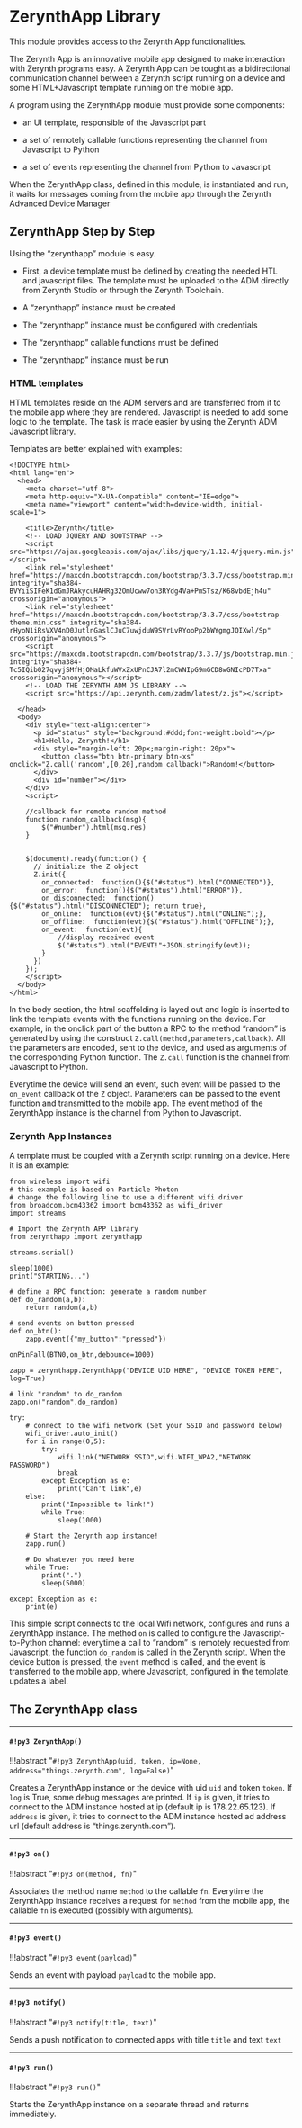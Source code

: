 # ZerynthApp Library

This module provides access to the Zerynth App functionalities.

The Zerynth App is an innovative mobile app designed to make interaction with Zerynth programs easy. A Zerynth App can be tought as a bidirectional communication channel between a Zerynth script running on a device and some HTML+Javascript template running on the mobile app.

A program using the ZerynthApp module must provide some components:


* an UI template, responsible of the Javascript part


* a set of remotely callable functions representing the channel from Javascript to Python


* a set of events representing the channel from Python to Javascript

When the ZerynthApp class, defined in this module, is instantiated and run, it waits for messages coming from the mobile app through the Zerynth Advanced Device Manager

## ZerynthApp Step by Step

Using the “zerynthapp” module is easy.


* First, a device template must be defined by creating the needed HTL and javascript files. The template must be uploaded to the ADM directly from Zerynth Studio or through the Zerynth Toolchain.


* A “zerynthapp” instance must be created


* The “zerynthapp” instance must be configured with credentials


* The “zerynthapp” callable functions must be defined


* The “zerynthapp” instance must be run

### HTML templates

HTML templates reside on the ADM servers and are transferred from it to the mobile app where they are rendered. Javascript is needed to add some logic to the template. The task is made easier by using the Zerynth ADM Javascript library.

Templates are better explained with examples:

```
<!DOCTYPE html>
<html lang="en">
  <head>
    <meta charset="utf-8">
    <meta http-equiv="X-UA-Compatible" content="IE=edge">
    <meta name="viewport" content="width=device-width, initial-scale=1">

    <title>Zerynth</title>
    <!-- LOAD JQUERY AND BOOTSTRAP -->
    <script src="https://ajax.googleapis.com/ajax/libs/jquery/1.12.4/jquery.min.js"></script>
    <link rel="stylesheet" href="https://maxcdn.bootstrapcdn.com/bootstrap/3.3.7/css/bootstrap.min.css" integrity="sha384-BVYiiSIFeK1dGmJRAkycuHAHRg32OmUcww7on3RYdg4Va+PmSTsz/K68vbdEjh4u" crossorigin="anonymous">
    <link rel="stylesheet" href="https://maxcdn.bootstrapcdn.com/bootstrap/3.3.7/css/bootstrap-theme.min.css" integrity="sha384-rHyoN1iRsVXV4nD0JutlnGaslCJuC7uwjduW9SVrLvRYooPp2bWYgmgJQIXwl/Sp" crossorigin="anonymous">
    <script src="https://maxcdn.bootstrapcdn.com/bootstrap/3.3.7/js/bootstrap.min.js" integrity="sha384-Tc5IQib027qvyjSMfHjOMaLkfuWVxZxUPnCJA7l2mCWNIpG9mGCD8wGNIcPD7Txa" crossorigin="anonymous"></script>
    <!-- LOAD THE ZERYNTH ADM JS LIBRARY -->
    <script src="https://api.zerynth.com/zadm/latest/z.js"></script>

  </head>
  <body>
    <div style="text-align:center">
      <p id="status" style="background:#ddd;font-weight:bold"></p>
      <h1>Hello, Zerynth!</h1>
      <div style="margin-left: 20px;margin-right: 20px">
        <button class="btn btn-primary btn-xs" onclick="Z.call('random',[0,20],random_callback)">Random!</button>
      </div>
      <div id="number"></div>
    </div>
    <script>

    //callback for remote random method
    function random_callback(msg){
        $("#number").html(msg.res)
    }


    $(document).ready(function() {
      // initialize the Z object
      Z.init({
        on_connected:  function(){$("#status").html("CONNECTED")},
        on_error:  function(){$("#status").html("ERROR")},
        on_disconnected:  function(){$("#status").html("DISCONNECTED"); return true},
        on_online:  function(evt){$("#status").html("ONLINE");},
        on_offline:  function(evt){$("#status").html("OFFLINE");},
        on_event:  function(evt){
            //display received event
            $("#status").html("EVENT!"+JSON.stringify(evt));
        }
      })
    });
    </script>
  </body>
</html>
```

In the body section, the html scaffolding is layed out and logic is inserted to link the template events with the functions running on the device.
For example, in the onclick part of the button a RPC to the method “random” is generated by using the construct `Z.call(method,parameters,callback)`. All the parameters are encoded, sent to the device, and used as arguments of the corresponding Python function. The `Z.call` function is the channel from Javascript to Python.

Everytime the device will send an event, such event will be passed to the `on_event` callback of the `Z` object.  Parameters can be passed to the event function and transmitted to the mobile app. The event method of the ZerynthApp instance is the channel from Python to Javascript.

### Zerynth App Instances

A template must be coupled with a Zerynth script running on a device. Here it is an example:

```
from wireless import wifi
# this example is based on Particle Photon
# change the following line to use a different wifi driver
from broadcom.bcm43362 import bcm43362 as wifi_driver
import streams

# Import the Zerynth APP library
from zerynthapp import zerynthapp

streams.serial()

sleep(1000)
print("STARTING...")

# define a RPC function: generate a random number
def do_random(a,b):
    return random(a,b)

# send events on button pressed
def on_btn():
    zapp.event({"my_button":"pressed"})

onPinFall(BTN0,on_btn,debounce=1000)

zapp = zerynthapp.ZerynthApp("DEVICE UID HERE", "DEVICE TOKEN HERE", log=True)

# link "random" to do_random
zapp.on("random",do_random)

try:
    # connect to the wifi network (Set your SSID and password below)
    wifi_driver.auto_init()
    for i in range(0,5):
        try:
            wifi.link("NETWORK SSID",wifi.WIFI_WPA2,"NETWORK PASSWORD")
            break
        except Exception as e:
            print("Can't link",e)
    else:
        print("Impossible to link!")
        while True:
            sleep(1000)

    # Start the Zerynth app instance!
    zapp.run()

    # Do whatever you need here
    while True:
        print(".")
        sleep(5000)

except Exception as e:
    print(e)
```

This simple script connects to the local Wifi network, configures and runs a ZerynthApp instance. The method `on` is called to configure the Javascript-to-Python channel: everytime a call to “random” is remotely requested from Javascript, the function `do_random` is called in the Zerynth script. When the device button is pressed, the `event` method is called, and the event  is transferred to the mobile app, where Javascript, configured in the template, updates a label.

## The ZerynthApp class


---
#### `#!py3 ZerynthApp()`

!!!abstract "`#!py3 ZerynthApp(uid, token, ip=None, address="things.zerynth.com", log=False)`"

Creates a ZerynthApp instance or the device with uid `uid` and token `token`.
If ```log``` is True, some debug messages are printed.
If ```ip``` is given, it tries to connect to the ADM instance hosted at ip (default ip is 178.22.65.123).
If ```address``` is given, it tries to connect to the ADM instance hosted ad address url (default address is “things.zerynth.com”).


---
#### `#!py3 on()`

!!!abstract "`#!py3 on(method, fn)`"

Associates the method name ```method``` to the callable ```fn```. Everytime the ZerynthApp instance receives a request for ```method```
from the mobile app, the callable ```fn``` is executed (possibly with arguments).


---
#### `#!py3 event()`

!!!abstract "`#!py3 event(payload)`"

Sends an event with payload ```payload``` to the mobile app.


---
#### `#!py3 notify()`

!!!abstract "`#!py3 notify(title, text)`"

Sends a push notification to connected apps with title ```title``` and text ```text```


---
#### `#!py3 run()`

!!!abstract "`#!py3 run()`"

Starts the ZerynthApp instance on a separate thread and returns immediately.

